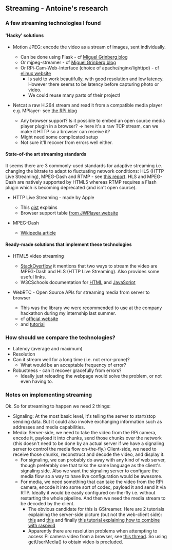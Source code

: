 ## Streaming - Antoine's research


### A few streaming technologies I found

#### 'Hacky' solutions
*	Motion JPEG: encode the video as a stream of images, sent individually.  
	*	Can be done using Flask - cf [Miguel Grinberg blog](https://blog.miguelgrinberg.com/post/video-streaming-with-flask)
	*	Or mjpeg-streamer - cf [Miguel Grinberg blog](https://blog.miguelgrinberg.com/post/stream-video-from-the-raspberry-pi-camera-to-web-browsers-even-on-ios-and-android)
	*	Or RPi-Cam-Web-Interface (choice of apache/nginx/lighttpd) - cf [elinux website](http://elinux.org/RPi-Cam-Web-Interface)
		*	Is said to work beautifully, with good resolution and low latency. However there seems to be latency before capturing photo or video. 
		*	We could reuse many parts of their project!

*	Netcat a raw H.264 stream and read it from a compatible media player e.g. MPlayer- see [the RPi blog](https://www.raspberrypi.org/blog/camera-board-available-for-sale/)  
	*	Any browser support? Is it possible to embed an open source media player plugin in a browser? -> here it's a raw TCP stream, can we make it HTTP so a browser can receive it?
	* 	Might need some complicated setup
	*	Not sure it'll recover from errors well either.

#### State-of-the art streaming standards
It seems there are 3 commonly-used standards for adaptive streaming i.e. changing the bitrate to adapt to fluctuating network conditions: HLS (HTTP Live Streaming), MPEG-Dash and RTMP - see [this report](https://developer.jwplayer.com/articles/html5-report/#adaptive-streaming). HLS and MPEG-Dash are natively supported by HTML5 whereas RTMP requires a Flash plugin which is becoming deprecated (and isn't open source). 

*	HTTP Live Streaming - made by Apple  
	*	This [gist](https://gist.github.com/chrislavender/cad26500c9655627544f) explains
	*	Browser support table [from JWPlayer website](https://developer.jwplayer.com/articles/html5-report/adaptive-streaming/hls.html)

*	MPEG-Dash
	*	[Wikipedia article](https://en.wikipedia.org/wiki/Dynamic_Adaptive_Streaming_over_HTTP)

#### Ready-made solutions that implement these technologies

*	HTML5 video streaming  
	*	[StackOverflow](http://stackoverflow.com/questions/40045857/live-video-streaming-with-html-5) it mentions that two ways to stream the video are MPEG-Dash and HLS (HTTP Live Streaming). Also provides some useful links. 
	*	W3CSchools documentation for [HTML](https://www.w3schools.com/html/html5_video.asp) and [JavaScript](https://www.w3schools.com/tags/ref_av_dom.asp)

*	WebRTC - Open Source APIs for streaming media from server to browser  
	*	This was the library we were recommended to use at the company hackathon during my internship last summer.
	*	cf [official website](https://webrtc.org/)
	*	and [tutorial](https://codelabs.developers.google.com/codelabs/webrtc-web)


### How should we compare the technologies?
*	Latency (average and maximum)
*	Resolution
*	Can it stream well for a long time (i.e. not error-prone)?
	*	What would be an acceptable frequency of error?
*	Robustness - can it recover gracefully from errors?
	*	Ideally just reloading the webpage would solve the problem, or not even having to. 


### Notes on implementing streaming

Ok. So for streaming to happen we need 2 things:
*	Signaling: At the most basic level, it's telling the server to start/stop sending data. But it could also involve exchanging information such as addresses and media capabilities.
*	Media: Server-side, we need to take the video from the RPi camera, encode it, payload it into chunks, send those chunks over the network (this doesn't need to be done by an actual server if we have a signaling server to control the media flow on-the-fly.) Client-side, we need to receive those chunks, reconstruct and decode the video, and display it. 
	*	For signaling, we can probably do away with any kind of web server, though preferably one that talks the same language as the client's signaling side. Also we want the signaling server to configure the media flow so a way to have live configuration would be awesome. 
	*	For media, we need something that can take the video from the RPi camera, encode it into some sort of codec, payload it and send it via RTP. Ideally it would be easily configured on-the-fly i.e. without restarting the whole pipeline. And then we need the media stream to be decoded by the client. 
		*	The obvious candidate for this is GStreamer. Here are 2 tutorials explaining the server-side picture (but not the web-client side): [this](http://www.einarsundgren.se/gstreamer-basic-real-time-streaming-tutorial/) and [this](http://www.z25.org/static/_rd_/videostreaming_intro_plab/) and finally [this tutorial explaining how to combine with raspivid](http://www.raspberry-projects.com/pi/pi-hardware/raspberry-pi-camera/streaming-video-using-gstreamer)
		*	Apparently there are resolution problems when attempting to access Pi camera video from a browser, see [this thread](https://www.raspberrypi.org/forums/viewtopic.php?f=43&t=137549). So using getUserMedia() to obtain video is precluded. 